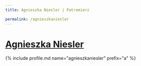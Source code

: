 ```yaml
---
title: Agnieszka Niesler | Patromierz

permalink: /agnieszkaniesler
---
```


# [Agnieszka Niesler](https://patronite.pl/agnieszkaniesler)

{% include profile.md name="agnieszkaniesler" prefix="a" %}
